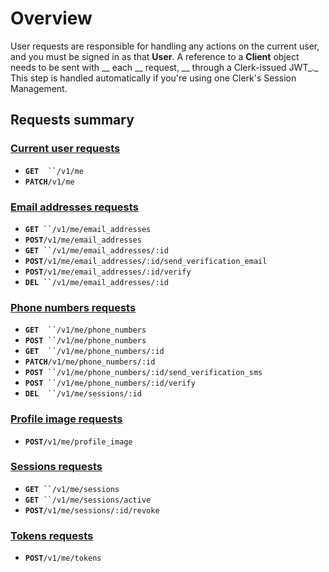 # Overview

User requests are responsible for handling any actions on the current user, and you must be signed in as that **User**.  A reference to a **Client** object needs to be sent with __ each __ request, __ through a Clerk-issued JWT_._  This step is handled automatically if you're using one Clerk's Session Management.

## Requests summary

### [Current user requests](user.md)

* **`GET`**`  ``/v1/me`
* **`PATCH`**`/v1/me`

### [Email addresses requests](email-addresses.md)

* **`GET`**` ``/v1/me/email_addresses`
* **`POST`**`/v1/me/email_addresses`
* **`GET`**` ``/v1/me/email_addresses/:id`
* **`POST`**`/v1/me/email_addresses/:id/send_verification_email`
* **`POST`**`/v1/me/email_addresses/:id/verify`
* **`DEL`**` ``/v1/me/email_addresses/:id`

### [Phone numbers requests](phone-numbers.md)

* **`GET`**`  ``/v1/me/phone_numbers`
* **`POST`**` ``/v1/me/phone_numbers`
* **`GET`**`  ``/v1/me/phone_numbers/:id`
* **`PATCH`**`/v1/me/phone_numbers/:id`
* **`POST`**` ``/v1/me/phone_numbers/:id/send_verification_sms`
* **`POST`**` ``/v1/me/phone_numbers/:id/verify`
* **`DEL`**`  ``/v1/me/sessions/:id`

### [Profile image requests](profile-image.md)

* **`POST`**`/v1/me/profile_image`

### [Sessions requests](sessions.md)

* **`GET`**` ``/v1/me/sessions`
* **`GET`**` ``/v1/me/sessions/active`
* **`POST`**`/v1/me/sessions/:id/revoke`

### [Tokens requests](tokens.md)

* **`POST`**`/v1/me/tokens`
